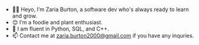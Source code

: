 - 👋🏾  Heyo, I’m Zaria Burton, a software dev who's always ready to learn and grow. 
- 😊  I’m a foodie and plant enthusiast.
- 🌱  I am fluent in Python, SQL, and C++.
- 📫  Contact me at <zaria.burton2000@gmail.com> if you have any inquries.

<!---
Centari2013/Centari2013 is a ✨ special ✨ repository because its `README.md` (this file) appears on your GitHub profile.
You can click the Preview link to take a look at your changes.
--->
